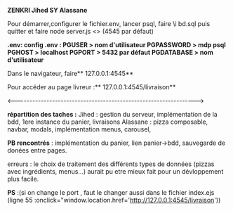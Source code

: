 **ZENKRI Jihed
SY Alassane**



Pour démarrer,configurer le fichier.env, lancer psql, faire \i bd.sql puis quitter et faire node server.js <<port>> (4545 par défaut)  

**.env:
config .env : PGUSER > nom d'utilisateur PGPASSWORD > mdp psql PGHOST > localhost PGPORT > 5432 par défaut PGDATABASE > nom d'utilisateur**


Dans le navigateur, faire** 127.0.0.1:4545**

Pour accéder au page livreur :** 127.0.0.1:4545/livraison**


<---------------------------------------------------------------->

**répartition des taches :**
Jihed : gestion du serveur, implémentation de la bdd, 1ere instance du panier, livraisons
Alassane : pizza composable, navbar, modals, implémentation menus, carousel, 

**PB rencontrés** : implémentation du panier, lien panier->bdd, sauvegarde de donées entre pages.

erreurs : le choix de traitement des différents types de données (pizzas avec ingrédients, menus...) 
aurait pu etre mieux fait pour un dévloppement plus facile.

**PS** :(si on change le port , faut le changer aussi dans le fichier index.ejs (ligne 55 :onclick="window.location.href='http://127.0.0.1:4545/livraison'))